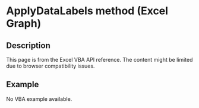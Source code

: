 # ApplyDataLabels method (Excel Graph)

## Description
This page is from the Excel VBA API reference. The content might be limited due to browser compatibility issues.

## Example
No VBA example available.

